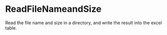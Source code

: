 # ReadFileNameandSize
Read the file name and size in a directory, and write the result into the excel table.
